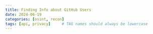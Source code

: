 ```yaml
---
title: Finding Info about GitHub Users
date: 2024-06-19
categories: [osint, recon]
tags: [api, privacy]     # TAG names should always be lowercase
---
```


